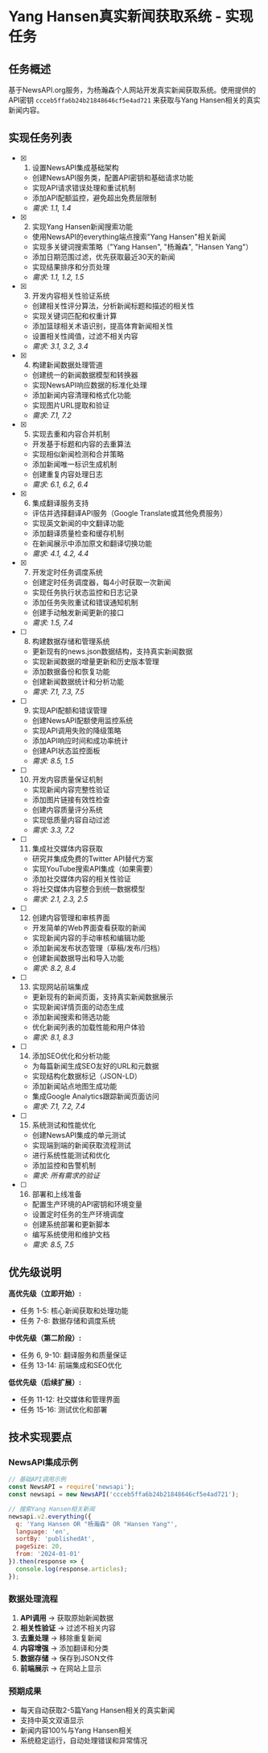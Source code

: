# Yang Hansen真实新闻获取系统 - 实现任务

## 任务概述

基于NewsAPI.org服务，为杨瀚森个人网站开发真实新闻获取系统。使用提供的API密钥 `ccceb5ffa6b24b21848646cf5e4ad721` 来获取与Yang Hansen相关的真实新闻内容。

## 实现任务列表

- [x] 1. 设置NewsAPI集成基础架构
  - 创建NewsAPI服务类，配置API密钥和基础请求功能
  - 实现API请求错误处理和重试机制
  - 添加API配额监控，避免超出免费层限制
  - _需求: 1.1, 1.4_

- [x] 2. 实现Yang Hansen新闻搜索功能
  - 使用NewsAPI的everything端点搜索"Yang Hansen"相关新闻
  - 实现多关键词搜索策略（"Yang Hansen", "杨瀚森", "Hansen Yang"）
  - 添加日期范围过滤，优先获取最近30天的新闻
  - 实现结果排序和分页处理
  - _需求: 1.1, 1.2, 1.5_

- [x] 3. 开发内容相关性验证系统
  - 创建相关性评分算法，分析新闻标题和描述的相关性
  - 实现关键词匹配和权重计算
  - 添加篮球相关术语识别，提高体育新闻相关性
  - 设置相关性阈值，过滤不相关内容
  - _需求: 3.1, 3.2, 3.4_

- [x] 4. 构建新闻数据处理管道
  - 创建统一的新闻数据模型和转换器
  - 实现NewsAPI响应数据的标准化处理
  - 添加新闻内容清理和格式化功能
  - 实现图片URL提取和验证
  - _需求: 7.1, 7.2_

- [x] 5. 实现去重和内容合并机制
  - 开发基于标题和内容的去重算法
  - 实现相似新闻检测和合并策略
  - 添加新闻唯一标识生成机制
  - 创建重复内容处理日志
  - _需求: 6.1, 6.2, 6.4_

- [x] 6. 集成翻译服务支持
  - 评估并选择翻译API服务（Google Translate或其他免费服务）
  - 实现英文新闻的中文翻译功能
  - 添加翻译质量检查和缓存机制
  - 在新闻展示中添加原文和翻译切换功能
  - _需求: 4.1, 4.2, 4.4_

- [x] 7. 开发定时任务调度系统
  - 创建定时任务调度器，每4小时获取一次新闻
  - 实现任务执行状态监控和日志记录
  - 添加任务失败重试和错误通知机制
  - 创建手动触发新闻更新的接口
  - _需求: 1.5, 7.4_

- [ ] 8. 构建数据存储和管理系统
  - 更新现有的news.json数据结构，支持真实新闻数据
  - 实现新闻数据的增量更新和历史版本管理
  - 添加数据备份和恢复功能
  - 创建新闻数据统计和分析功能
  - _需求: 7.1, 7.3, 7.5_

- [ ] 9. 实现API配额和错误管理
  - 创建NewsAPI配额使用监控系统
  - 实现API调用失败的降级策略
  - 添加API响应时间和成功率统计
  - 创建API状态监控面板
  - _需求: 8.5, 1.5_

- [ ] 10. 开发内容质量保证机制
  - 实现新闻内容完整性验证
  - 添加图片链接有效性检查
  - 创建内容质量评分系统
  - 实现低质量内容自动过滤
  - _需求: 3.3, 7.2_

- [ ] 11. 集成社交媒体内容获取
  - 研究并集成免费的Twitter API替代方案
  - 实现YouTube搜索API集成（如果需要）
  - 添加社交媒体内容的相关性验证
  - 将社交媒体内容整合到统一数据模型
  - _需求: 2.1, 2.3, 2.5_

- [ ] 12. 创建内容管理和审核界面
  - 开发简单的Web界面查看获取的新闻
  - 实现新闻内容的手动审核和编辑功能
  - 添加新闻发布状态管理（草稿/发布/归档）
  - 创建新闻数据导出和导入功能
  - _需求: 8.2, 8.4_

- [ ] 13. 实现网站前端集成
  - 更新现有的新闻页面，支持真实新闻数据展示
  - 实现新闻详情页面的动态生成
  - 添加新闻搜索和筛选功能
  - 优化新闻列表的加载性能和用户体验
  - _需求: 8.1, 8.3_

- [ ] 14. 添加SEO优化和分析功能
  - 为每篇新闻生成SEO友好的URL和元数据
  - 实现结构化数据标记（JSON-LD）
  - 添加新闻站点地图生成功能
  - 集成Google Analytics跟踪新闻页面访问
  - _需求: 7.1, 7.2, 7.4_

- [ ] 15. 系统测试和性能优化
  - 创建NewsAPI集成的单元测试
  - 实现端到端的新闻获取流程测试
  - 进行系统性能测试和优化
  - 添加监控和告警机制
  - _需求: 所有需求的验证_

- [ ] 16. 部署和上线准备
  - 配置生产环境的API密钥和环境变量
  - 设置定时任务的生产环境调度
  - 创建系统部署和更新脚本
  - 编写系统使用和维护文档
  - _需求: 8.5, 7.5_

## 优先级说明

**高优先级（立即开始）:**
- 任务 1-5: 核心新闻获取和处理功能
- 任务 7-8: 数据存储和调度系统

**中优先级（第二阶段）:**
- 任务 6, 9-10: 翻译服务和质量保证
- 任务 13-14: 前端集成和SEO优化

**低优先级（后续扩展）:**
- 任务 11-12: 社交媒体和管理界面
- 任务 15-16: 测试优化和部署

## 技术实现要点

### NewsAPI集成示例
```javascript
// 基础API调用示例
const NewsAPI = require('newsapi');
const newsapi = new NewsAPI('ccceb5ffa6b24b21848646cf5e4ad721');

// 搜索Yang Hansen相关新闻
newsapi.v2.everything({
  q: 'Yang Hansen OR "杨瀚森" OR "Hansen Yang"',
  language: 'en',
  sortBy: 'publishedAt',
  pageSize: 20,
  from: '2024-01-01'
}).then(response => {
  console.log(response.articles);
});
```

### 数据处理流程
1. **API调用** → 获取原始新闻数据
2. **相关性验证** → 过滤不相关内容
3. **去重处理** → 移除重复新闻
4. **内容增强** → 添加翻译和分类
5. **数据存储** → 保存到JSON文件
6. **前端展示** → 在网站上显示

### 预期成果
- 每天自动获取2-5篇Yang Hansen相关的真实新闻
- 支持中英文双语显示
- 新闻内容100%与Yang Hansen相关
- 系统稳定运行，自动处理错误和异常情况